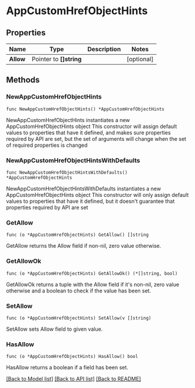# AppCustomHrefObjectHints

## Properties

Name | Type | Description | Notes
------------ | ------------- | ------------- | -------------
**Allow** | Pointer to **[]string** |  | [optional] 

## Methods

### NewAppCustomHrefObjectHints

`func NewAppCustomHrefObjectHints() *AppCustomHrefObjectHints`

NewAppCustomHrefObjectHints instantiates a new AppCustomHrefObjectHints object
This constructor will assign default values to properties that have it defined,
and makes sure properties required by API are set, but the set of arguments
will change when the set of required properties is changed

### NewAppCustomHrefObjectHintsWithDefaults

`func NewAppCustomHrefObjectHintsWithDefaults() *AppCustomHrefObjectHints`

NewAppCustomHrefObjectHintsWithDefaults instantiates a new AppCustomHrefObjectHints object
This constructor will only assign default values to properties that have it defined,
but it doesn't guarantee that properties required by API are set

### GetAllow

`func (o *AppCustomHrefObjectHints) GetAllow() []string`

GetAllow returns the Allow field if non-nil, zero value otherwise.

### GetAllowOk

`func (o *AppCustomHrefObjectHints) GetAllowOk() (*[]string, bool)`

GetAllowOk returns a tuple with the Allow field if it's non-nil, zero value otherwise
and a boolean to check if the value has been set.

### SetAllow

`func (o *AppCustomHrefObjectHints) SetAllow(v []string)`

SetAllow sets Allow field to given value.

### HasAllow

`func (o *AppCustomHrefObjectHints) HasAllow() bool`

HasAllow returns a boolean if a field has been set.


[[Back to Model list]](../README.md#documentation-for-models) [[Back to API list]](../README.md#documentation-for-api-endpoints) [[Back to README]](../README.md)


